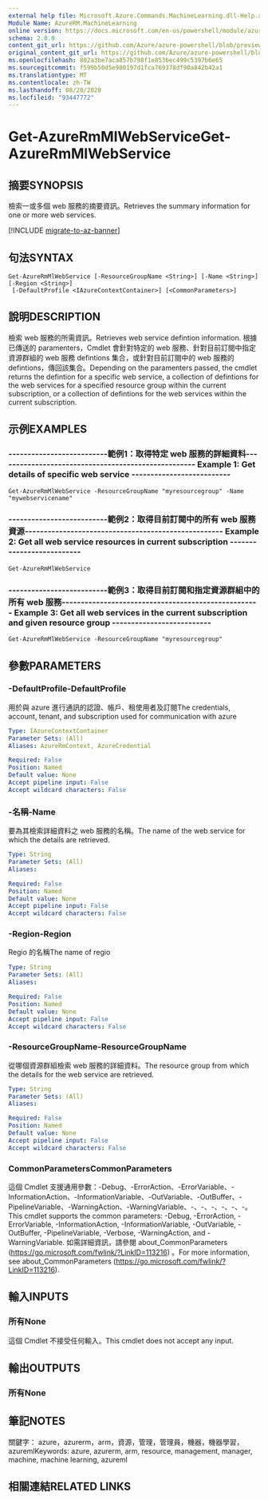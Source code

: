 ```yaml
---
external help file: Microsoft.Azure.Commands.MachineLearning.dll-Help.xml
Module Name: AzureRM.MachineLearning
online version: https://docs.microsoft.com/en-us/powershell/module/azurerm.machinelearning/get-azurermmlwebservice
schema: 2.0.0
content_git_url: https://github.com/Azure/azure-powershell/blob/preview/src/ResourceManager/MachineLearning/Commands.MachineLearning/help/Get-AzureRmMlWebService.md
original_content_git_url: https://github.com/Azure/azure-powershell/blob/preview/src/ResourceManager/MachineLearning/Commands.MachineLearning/help/Get-AzureRmMlWebService.md
ms.openlocfilehash: 802a3be7aca857b798f1e853bec499c5397b6e65
ms.sourcegitcommit: f599b50d5e980197d1fca769378df90a842b42a1
ms.translationtype: MT
ms.contentlocale: zh-TW
ms.lasthandoff: 08/20/2020
ms.locfileid: "93447772"
---
```

# <span data-ttu-id="dd0bd-101">Get-AzureRmMlWebService</span><span class="sxs-lookup"><span data-stu-id="dd0bd-101">Get-AzureRmMlWebService</span></span>

## <span data-ttu-id="dd0bd-102">摘要</span><span class="sxs-lookup"><span data-stu-id="dd0bd-102">SYNOPSIS</span></span>
<span data-ttu-id="dd0bd-103">檢索一或多個 web 服務的摘要資訊。</span><span class="sxs-lookup"><span data-stu-id="dd0bd-103">Retrieves the summary information for one or more web services.</span></span>

[!INCLUDE [migrate-to-az-banner](../../includes/migrate-to-az-banner.md)]

## <span data-ttu-id="dd0bd-104">句法</span><span class="sxs-lookup"><span data-stu-id="dd0bd-104">SYNTAX</span></span>

```
Get-AzureRmMlWebService [-ResourceGroupName <String>] [-Name <String>] [-Region <String>]
 [-DefaultProfile <IAzureContextContainer>] [<CommonParameters>]
```

## <span data-ttu-id="dd0bd-105">說明</span><span class="sxs-lookup"><span data-stu-id="dd0bd-105">DESCRIPTION</span></span>
<span data-ttu-id="dd0bd-106">檢索 web 服務的所需資訊。</span><span class="sxs-lookup"><span data-stu-id="dd0bd-106">Retrieves web service defintion information.</span></span>
<span data-ttu-id="dd0bd-107">根據已傳送的 paramenters，Cmdlet 會針對特定的 web 服務、針對目前訂閱中指定資源群組的 web 服務 defintions 集合，或針對目前訂閱中的 web 服務的 defintions，傳回該集合。</span><span class="sxs-lookup"><span data-stu-id="dd0bd-107">Depending on the paramenters passed, the cmdlet returns the defintion for a specific web service, a collection of defintions for the web services for a specified resource group within the current subscription, or a collection of defintions for the web services within the current subscription.</span></span>

## <span data-ttu-id="dd0bd-108">示例</span><span class="sxs-lookup"><span data-stu-id="dd0bd-108">EXAMPLES</span></span>

### <span data-ttu-id="dd0bd-109">--------------------------範例1：取得特定 web 服務的詳細資料--------------------------</span><span class="sxs-lookup"><span data-stu-id="dd0bd-109">--------------------------  Example 1: Get details of specific web service  --------------------------</span></span>
```
Get-AzureRmMlWebService -ResourceGroupName "myresourcegroup" -Name "mywebservicename"
```

### <span data-ttu-id="dd0bd-110">--------------------------範例2：取得目前訂閱中的所有 web 服務資源--------------------------</span><span class="sxs-lookup"><span data-stu-id="dd0bd-110">--------------------------  Example 2: Get all web service resources in current subscription  --------------------------</span></span>
```
Get-AzureRmMlWebService
```

### <span data-ttu-id="dd0bd-111">--------------------------範例3：取得目前訂閱和指定資源群組中的所有 web 服務--------------------------</span><span class="sxs-lookup"><span data-stu-id="dd0bd-111">--------------------------  Example 3: Get all web services in the current subscription and given resource group  --------------------------</span></span>
```
Get-AzureRmMlWebService -ResourceGroupName "myresourcegroup"
```

## <span data-ttu-id="dd0bd-112">參數</span><span class="sxs-lookup"><span data-stu-id="dd0bd-112">PARAMETERS</span></span>

### <span data-ttu-id="dd0bd-113">-DefaultProfile</span><span class="sxs-lookup"><span data-stu-id="dd0bd-113">-DefaultProfile</span></span>
<span data-ttu-id="dd0bd-114">用於與 azure 進行通訊的認證、帳戶、租使用者及訂閱</span><span class="sxs-lookup"><span data-stu-id="dd0bd-114">The credentials, account, tenant, and subscription used for communication with azure</span></span>

```yaml
Type: IAzureContextContainer
Parameter Sets: (All)
Aliases: AzureRmContext, AzureCredential

Required: False
Position: Named
Default value: None
Accept pipeline input: False
Accept wildcard characters: False
```

### <span data-ttu-id="dd0bd-115">-名稱</span><span class="sxs-lookup"><span data-stu-id="dd0bd-115">-Name</span></span>
<span data-ttu-id="dd0bd-116">要為其檢索詳細資料之 web 服務的名稱。</span><span class="sxs-lookup"><span data-stu-id="dd0bd-116">The name of the web service for which the details are retrieved.</span></span>

```yaml
Type: String
Parameter Sets: (All)
Aliases: 

Required: False
Position: Named
Default value: None
Accept pipeline input: False
Accept wildcard characters: False
```

### <span data-ttu-id="dd0bd-117">-Region</span><span class="sxs-lookup"><span data-stu-id="dd0bd-117">-Region</span></span>
<span data-ttu-id="dd0bd-118">Regio 的名稱</span><span class="sxs-lookup"><span data-stu-id="dd0bd-118">The name of regio</span></span>

```yaml
Type: String
Parameter Sets: (All)
Aliases: 

Required: False
Position: Named
Default value: None
Accept pipeline input: False
Accept wildcard characters: False
```

### <span data-ttu-id="dd0bd-119">-ResourceGroupName</span><span class="sxs-lookup"><span data-stu-id="dd0bd-119">-ResourceGroupName</span></span>
<span data-ttu-id="dd0bd-120">從哪個資源群組檢索 web 服務的詳細資料。</span><span class="sxs-lookup"><span data-stu-id="dd0bd-120">The resource group from which the details for the web service are retrieved.</span></span>

```yaml
Type: String
Parameter Sets: (All)
Aliases: 

Required: False
Position: Named
Default value: None
Accept pipeline input: False
Accept wildcard characters: False
```

### <span data-ttu-id="dd0bd-121">CommonParameters</span><span class="sxs-lookup"><span data-stu-id="dd0bd-121">CommonParameters</span></span>
<span data-ttu-id="dd0bd-122">這個 Cmdlet 支援通用參數：-Debug、-ErrorAction、-ErrorVariable、-InformationAction、-InformationVariable、-OutVariable、-OutBuffer、-PipelineVariable、-WarningAction、-WarningVariable、-、-、-、-、-、-。</span><span class="sxs-lookup"><span data-stu-id="dd0bd-122">This cmdlet supports the common parameters: -Debug, -ErrorAction, -ErrorVariable, -InformationAction, -InformationVariable, -OutVariable, -OutBuffer, -PipelineVariable, -Verbose, -WarningAction, and -WarningVariable.</span></span> <span data-ttu-id="dd0bd-123">如需詳細資訊，請參閱 about_CommonParameters (https://go.microsoft.com/fwlink/?LinkID=113216) 。</span><span class="sxs-lookup"><span data-stu-id="dd0bd-123">For more information, see about_CommonParameters (https://go.microsoft.com/fwlink/?LinkID=113216).</span></span>

## <span data-ttu-id="dd0bd-124">輸入</span><span class="sxs-lookup"><span data-stu-id="dd0bd-124">INPUTS</span></span>

### <span data-ttu-id="dd0bd-125">所有</span><span class="sxs-lookup"><span data-stu-id="dd0bd-125">None</span></span>
<span data-ttu-id="dd0bd-126">這個 Cmdlet 不接受任何輸入。</span><span class="sxs-lookup"><span data-stu-id="dd0bd-126">This cmdlet does not accept any input.</span></span>

## <span data-ttu-id="dd0bd-127">輸出</span><span class="sxs-lookup"><span data-stu-id="dd0bd-127">OUTPUTS</span></span>

### <span data-ttu-id="dd0bd-128">所有</span><span class="sxs-lookup"><span data-stu-id="dd0bd-128">None</span></span>

## <span data-ttu-id="dd0bd-129">筆記</span><span class="sxs-lookup"><span data-stu-id="dd0bd-129">NOTES</span></span>
<span data-ttu-id="dd0bd-130">關鍵字： azure，azurerm，arm，資源，管理，管理員，機器，機器學習，azureml</span><span class="sxs-lookup"><span data-stu-id="dd0bd-130">Keywords: azure, azurerm, arm, resource, management, manager, machine, machine learning, azureml</span></span>

## <span data-ttu-id="dd0bd-131">相關連結</span><span class="sxs-lookup"><span data-stu-id="dd0bd-131">RELATED LINKS</span></span>

